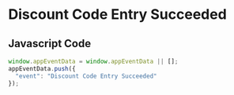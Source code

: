 # Discount Code Entry Succeeded

### 

## Javascript Code
```js
window.appEventData = window.appEventData || [];
appEventData.push({
  "event": "Discount Code Entry Succeeded"
});
```







